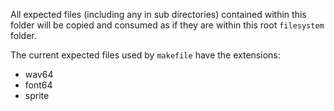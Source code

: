 All expected files (including any in sub directories) contained within this folder will be copied and consumed as if they are within this root `filesystem` folder.

The current expected files used by `makefile` have the extensions:
* wav64
* font64
* sprite
